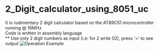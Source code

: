 # 2_Digit_calculator_using_8051_uc
It is rudimentary 2 digit calculator based on the AT89C51 microcontroller running @ 16MHz<br>
Code is written in assembly language <br>
** Use only 2 digit numbers as input (i.e: for 2 write 02), press '=' to see output 
![Operation Example](https://user-images.githubusercontent.com/37033782/128559230-f7107287-99dc-4cc8-8e23-e7d920a63025.png)

